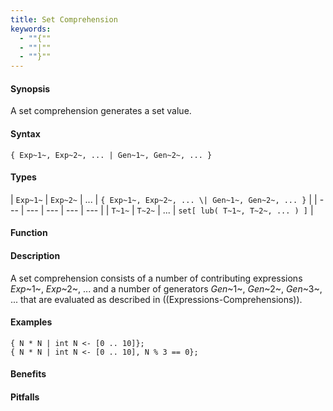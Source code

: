 ```yaml
---
title: Set Comprehension
keywords:
  - ""{""
  - ""|""
  - ""}""
---
```


#### Synopsis

A set comprehension generates a set value.

#### Syntax

`{ Exp~1~, Exp~2~, ... | Gen~1~, Gen~2~, ... }`

#### Types


| `Exp~1~` | `Exp~2~` | ... | `{ Exp~1~, Exp~2~, ... \| Gen~1~, Gen~2~, ... }`  |
| --- | --- | --- | --- | --- |
| `T~1~`   | `T~2~`   | ... | `set[ lub( T~1~, T~2~, ... ) ]`                    |


#### Function

#### Description

A set comprehension consists of a number of contributing expressions _Exp_~1~, _Exp_~2~, ... and a number of
generators _Gen_~1~, _Gen_~2~, _Gen_~3~, ... that are evaluated as described in ((Expressions-Comprehensions)).

#### Examples

```rascal-shell
{ N * N | int N <- [0 .. 10]};
{ N * N | int N <- [0 .. 10], N % 3 == 0};
```

#### Benefits

#### Pitfalls


